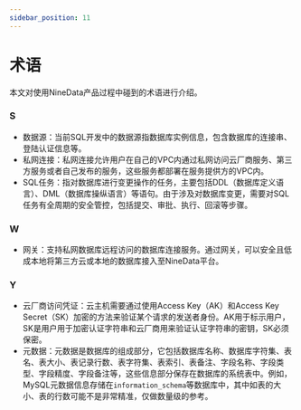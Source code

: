 ```yaml
---
sidebar_position: 11
---
```




# 术语

本文对使用NineData产品过程中碰到的术语进行介绍。

### S

- 数据源：当前SQL开发中的数据源指数据库实例信息，包含数据库的连接串、登陆认证信息等。
- 私网连接：私网连接允许用户在自己的VPC内通过私网访问云厂商服务、第三方服务或者自己发布的服务，这些服务都部署在服务提供方的VPC内。
- SQL任务：指对数据库进行变更操作的任务，主要包括DDL（数据库定义语言）、DML（数据库操纵语言）等语句。由于涉及对数据库变更，需要对SQL任务有全周期的安全管控，包括提交、审批、执行、回滚等步骤。

### W

- 网关：支持私网数据库远程访问的数据库连接服务。通过网关，可以安全且低成本地将第三方云或本地的数据库接入至NineData平台。

### Y

- 云厂商访问凭证：云主机需要通过使用Access Key（AK）和Access Key Secret（SK）加密的方法来验证某个请求的发送者身份。AK用于标示用户，SK是用户用于加密认证字符串和云厂商用来验证认证字符串的密钥，SK必须保密。
- 元数据：元数据是数据库的组成部分，它包括数据库名称、数据库字符集、表名、表大小、表记录行数、表字符集、表索引、表备注、字段名称、字段类型、字段精度、字段备注等，这些信息部分保存在数据库的系统表中。例如，MySQL元数据信息存储在`information_schema`等数据库中，其中如表的大小、表的行数可能不是非常精准，仅做数量级的参考。